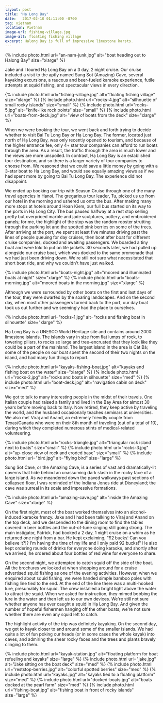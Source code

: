 ```yaml
---
layout: post
title: "Hạ Long Bay"
date:   2017-02-10 01:11:00 -0700
tag: vietnam
location: Vietnam
image-url: fishing-village.jpg
image-alt: floating fishing village
excerpt: Halong Bay is full of impressive limestone karsts.
---
```

<div class='img-gallery'>
{% include photo.html url="an-nam-junk.jpg" alt="boat heading out to Halong Bay" size="xlarge" %}
</div>

Jake and I toured Hạ Long Bay on a 3 day, 2 night cruise. Our cruise included a visit to the aptly named Sung Sot (Amazing) Cave, several kayaking excursions, a raucous and beer-fueled karaoke experience, futile attempts at squid fishing, and spectacular views in every direction.

<div class='img-gallery'>
{% include photo.html url="fishing-village.jpg" alt="floating fishing village" size="xlarge" %}
{% include photo.html url="rocks-4.jpg" alt="silhouette of small rocky islands" size="small" %}
{% include photo.html url="rocks-5.jpg" alt="knife-like rock points" size="small" %}
{% include photo.html url="boats-from-deck.jpg" alt="view of boats from the deck" size="xlarge" %}
</div>

When we were booking the tour, we went back and forth trying to decide whether to visit Bai Tu Long Bay or Hạ Long Bay. The former, located just north of Hạ Long Bay, was only recently opened to tourism, and because of the higher entrance fee, only 4+ star tour companies can afford to run boats through the area. As a result, the traffic through the area is much lower and the views are more unspoiled. In contrast, Hạ Long Bay is an established tour destination, and so there is a larger variety of tour companies to choose from. We reasoned that we could save a little money by going with a 3-star boat to Hạ Long Bay, and would see equally amazing views as if we had spent more by going to Bai Tu Long Bay. The experience did not disappoint.

We ended up booking our trip with Seasun Cruise through one of the many travel agencies in Hanoi. The gregarious tour leader, Tu, picked us up from our hotel in the morning and ushered us onto the bus. After making many more stops at hotels around Hoan Kiem, our full bus started on its way to the ports in Hạ Long City. The bus paused halfway at a rest stop selling pretty but overpriced marble and jade sculptures, pottery, and embroidered panels; for me, the highlight of the stop was the random rooster strutting through the parking lot and the spotted pink berries on some of the trees. After arriving at the port, we spent at least five minutes driving past the lines of people queuing for day cruises, then boat after boat for different cruise companies, docked and awaiting passengers. We boarded a tiny boat and were told to put on life jackets. 30 seconds later, we had pulled up alongside our cruise boat, which was docked to the same promenade that we had just been driving down. We're still not sure what necessitated that short boat ride, and why we couldn't have just walked.

<div class='img-gallery'>
{% include photo.html url="boats-night.jpg" alt="moored and illuminated boats at night" size="xlarge" %}
{% include photo.html url="boats-morning.jpg" alt="moored boats in the morning.jpg" size="xlarge" %}
</div>

Although we were surrounded by other boats on the first and last days of the tour, they were dwarfed by the soaring landscapes. And on the second day, when most other passengers turned back to the port, our day boat took us out further and we seemingly had the place to ourselves.

<div class='img-gallery'>
{% include photo.html url="rocks-1.jpg" alt="rocks and fishing boat in silhouette" size="xlarge" %}
</div>

Hạ Long Bay is a UNESCO World Heritage site and contains around 2000 limestone islands. The islands vary in size from flat lumps of rock, to towering pillars, to rocks so large and tree-encrusted that they look like they could be a part of the mainland. The largest island in the area is Cát Bà; some of the people on our boat spent the second of their two nights on the island, and had many fun things to report.

<div class='img-gallery'>
{% include photo.html url="kayaks-fishing-boat.jpg" alt="kayaks and fishing boat on the water" size="xlarge" %}
{% include photo.html url="rocks-2.jpg" alt="rocks and boats in silhouette" size="med" %}
{% include photo.html url="boat-deck.jpg" alt="navigation cabin on deck" size="med" %}
</div>

We got to talk to many interesting people in the midst of their travels. One Italian couple had raised a family and lived in the Bay Area for almost 30 years before moving back to Italy. Now retired, they keep active by traveling the world, and the husband occasionally teaches seminars at universities. We also met Viraj and Anand, an extremely friendly couple from Texas/Canada who were on their 8th month of traveling (out of a total of 10), during which they completed numerous stints of medical-related volunteering.

<div class='img-gallery'>
{% include photo.html url="rocks-triangle.jpg" alt="triangular rock island next to boats" size="small" %}
{% include photo.html url="rocks-3.jpg" alt="up-close view of rock and eroded base" size="small" %}
{% include photo.html url="bird.jpg" alt="flying bird" size="large" %}
</div>

Sung Sot Cave, or the Amazing Cave, is a series of vast and dramatically-lit caverns that hide behind an unassuming dark slash in the rocky face of a large island. As we meandered down the paved walkways past sections of collapsed floor, I was reminded of the Indiana Jones ride at Disneyland; the cave was surreal in its scale and impressive formations.

<div class='img-gallery'>
{% include photo.html url="amazing-cave.jpg" alt="inside the Amazing Cave" size="xlarge" %}
</div>

On the first night, most of the boat worked themselves into an alcohol-induced karaoke frenzy. Jake and I had been talking to Viraj and Anand on the top deck, and we descended to the dining room to find the tables covered in beer bottles and the out-of-tune singing still going strong. The main instigator, Patrick, had booked a 2 day, 1 night cruise on a whim as he returned one night from a bar. He kept exclaiming, "92 bucks! Can you believe it?!? I'm having the time of my life and I only paid 92 bucks!" He also kept ordering rounds of drinks for everyone doing karaoke, and shortly after we arrived, he ordered about four bottles of red wine for everyone to share.

On the second night, we attempted to catch squid off the side of the boat. All the brochures we looked at when shopping around for a cruise advertised squid fishing as one of the evening activities. However, when we enquired about squid fishing, we were handed simple bamboo poles with fishing line tied to the end. At the end of the line there was a multi-hooked lure, presumably for squid. The crew installed a bright light above the water to attract the squid. When we asked for instruction, they mimed bobbing the lure in the water and then left us to our own devices. We're still not sure whether anyone has ever caught a squid in Hạ Long Bay. And given the number of hopeful fishermen hanging off the other boats, we're not sure whether there are even any squid left to catch.

The highlight activity of the trip was definitely kayaking. On the second day, we got to kayak closer to and around some of the smaller islands. We had quite a lot of fun poking our heads (or in some cases the whole kayak) into caves, and admiring the shear rocky faces and the trees and plants bravely clinging to them.

<div class='img-gallery'>
{% include photo.html url="kayak-station.jpg" alt="floating platform for boat refueling and kayaks" size="large" %}
{% include photo.html url="jake.jpg" alt="Jake sitting on the boat deck" size="med" %}
{% include photo.html url="reststop-berries.jpg" alt="colorful spotted berries" size="med" %}
{% include photo.html url="kayaks.jpg" alt="kayaks tied to a floating platform" size="med" %}
{% include photo.html url="docked-boats.jpg" alt="boats docked at the pearl farm" size="med" %}
{% include photo.html url="fishing-boat.jpg" alt="fishing boat in front of rocky islands" size="large" %}
</div>
